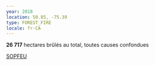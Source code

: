 ```yaml
---
year: 2018
location: 50.85, -75.39
type: FOREST_FIRE
locale: fr-CA
---
```

**26 717** hectares brûlés au total, toutes causes confondues

[SOPFEU](https://sopfeu.qc.ca/statistiques/)